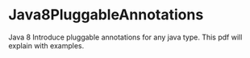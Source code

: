 # Java8PluggableAnnotations

Java 8 Introduce pluggable annotations for any java type. This pdf will explain with examples.
